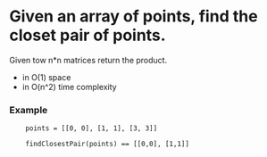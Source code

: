# Given an array of points, find the closet pair of points.

Given tow n*n matrices return the product.

- in O(1) space
- in O(n^2) time complexity

### Example

```
    points = [[0, 0], [1, 1], [3, 3]]

    findClosestPair(points) == [[0,0], [1,1]]
```
